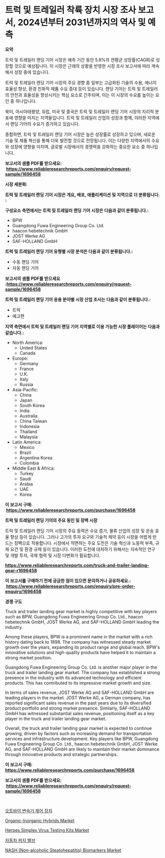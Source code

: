 <p><h1>트럭 및 트레일러 착륙 장치 시장 조사 보고서, 2024년부터 2031년까지의 역사 및 예측</h1></p><p><strong>요약</strong></p>
<p><p>트럭 및 트레일러 랜딩 기어 시장은 예측 기간 동안 5.8%의 연평균 성장률(CAGR)로 성장할 것으로 예상됩니다. 이 시장은 근래의 상황을 반영한 시장 조사 보고서에 따라 계속해서 성장 중에 있습니다.</p><p>트럭 및 트레일러 랜딩 기어 시장의 주요 경향 중 일부는 고급화된 기술의 수용, 에너지 효율성 향상, 환경 친화적 제품 수요 증대 등이 있습니다. 랜딩 기어는 트럭 및 트레일러의 안전과 효율성을 향상시키는 핵심 요소로 간주되며, 이는 이 시장의 수요를 높이는 요인 중 하나입니다.</p><p>북미, 아시아태평양, 유럽, 미국 및 중국은 트럭 및 트레일러 랜딩 기어 시장의 지리적 분포에 영향을 미치는 지역들입니다. 트럭 및 트레일러 산업의 성장과 함께, 이러한 지역에서 랜딩 기어의 수요가 증가하고 있습니다.</p><p>종합하면, 트럭 및 트레일러 랜딩 기어 시장은 높은 성장률로 성장하고 있으며, 새로운 기술 및 제품 혁신을 통해 더욱 발전할 것으로 전망됩니다. 이는 다양한 지역에서의 수요와 성장에 영향을 미치며, 글로벌 시장에서의 경쟁력을 강화하는 중요한 요소 중 하나입니다.</p></p>
<p><strong>보고서의 샘플 PDF를 받으세요: &nbsp;<a href="https://www.reliableresearchreports.com/enquiry/request-sample/1696458">https://www.reliableresearchreports.com/enquiry/request-sample/1696458</a></strong></p>
<p><strong>시장 세분화:</strong></p>
<p><strong> 트럭 및 트레일러 랜딩 기어 시장은 개요, 배포, 애플리케이션 및 지역으로 더 분류됩니다. :</strong></p>
<p><strong>구성요소 측면에서는 트럭 및 트레일러 랜딩 기어 시장은 다음과 같이 분류됩니다.:</strong></p>
<p><ul><li>BPW</li><li>Guangdong Fuwa Engineering Group Co. Ltd.</li><li>haacon hebetechnik GmbH</li><li>JOST Werke AG</li><li>SAF-HOLLAND GmbH</li></ul></p>
<p><strong> 트럭 및 트레일러 랜딩 기어 유형별 시장 분석은 다음과 같이 분류됩니다.:</strong></p>
<p><ul><li>수동 랜딩 기어</li><li>자동 랜딩 기어</li></ul></p>
<p><strong>보고서의 샘플 PDF를 받으세요 :<a href="https://www.reliableresearchreports.com/enquiry/request-sample/1696458">https://www.reliableresearchreports.com/enquiry/request-sample/1696458</a></strong></p>
<p><strong> 트럭 및 트레일러 랜딩 기어 응용 분야별 시장 산업 조사는 다음과 같이 분류됩니다.:</strong></p>
<p><ul><li>트럭</li><li>예고편</li></ul></p>
<p><strong>지역 측면에서 트럭 및 트레일러 랜딩 기어 지역별로 이용 가능한 시장 플레이어는 다음과 같습니다.:</strong></p>
<p><ul>
    <li>
        North America:
        <ul>
            <li>United States</li>
            <li>Canada</li>
        </ul>
    </li>
    <li>
        Europe:
        <ul>
            <li>Germany</li>
            <li>France</li>
            <li>U.K.</li>
            <li>Italy</li>
            <li>Russia</li>
        </ul>
    </li>
    <li>
        Asia-Pacific:
        <ul>
            <li>China</li>
            <li>Japan</li>
            <li>South Korea</li>
            <li>India</li>
            <li>Australia</li>
            <li>China Taiwan</li>
            <li>Indonesia</li>
            <li>Thailand</li>
            <li>Malaysia</li>
        </ul>
    </li>
    <li>
        Latin America:
        <ul>
            <li>Mexico</li>
            <li>Brazil</li>
            <li>Argentina Korea</li>
            <li>Colombia</li>
        </ul>
    </li>
    <li>
        Middle East & Africa:
        <ul>
            <li>Turkey</li>
            <li>Saudi</li>
            <li>Arabia</li>
            <li>UAE</li>
            <li>Korea</li>
        </ul>
    </li>
    </ul></p>
<p><strong>이 보고서 구매: &nbsp;<a href="https://www.reliableresearchreports.com/purchase/1696458">https://www.reliableresearchreports.com/purchase/1696458</a></strong></p>
<p><strong>트럭 및 트레일러 랜딩 기어의 주요 동인 및 장벽 시장</strong></p>
<p><p>트럭 및 트레일러 랜딩 기어 시장의 주요 동력은 수요 증가, 물류 산업의 성장 및 운송 효율 향상 등이 있습니다. 그러나 고가의 투자 요구와 기술적 제약 등이 시장을 어렵게 만드는 장벽으로 작용합니다. 시장에서 직면하는 주요 도전은 기술 혁신과 노동력 부족, 규제 요건 및 환경 규제 등이 있습니다. 이러한 도전에 대처하기 위해서는 지속적인 연구 및 개발 투자, 국제 협력 및 시장 다변화가 필요합니다.</p></p>
<p><strong><a href="https://www.reliableresearchreports.com/truck-and-trailer-landing-gear-r1696458">https://www.reliableresearchreports.com/truck-and-trailer-landing-gear-r1696458</a></strong></p>
<p><strong>이 보고서를 구매하기 전에 궁금한 점이 있으면 문의하거나 공유하세요.: &nbsp;<a href="https://www.reliableresearchreports.com/enquiry/pre-order-enquiry/1696458">https://www.reliableresearchreports.com/enquiry/pre-order-enquiry/1696458</a></strong></p>
<p><strong>경쟁 구도</strong></p>
<p><p>Truck and trailer landing gear market is highly competitive with key players such as BPW, Guangdong Fuwa Engineering Group Co. Ltd., haacon hebetechnik GmbH, JOST Werke AG, and SAF-HOLLAND GmbH leading the industry.</p><p>Among these players, BPW is a prominent name in the market with a rich history dating back to 1898. The company has witnessed steady market growth over the years, expanding its product range and global reach. BPW's innovative solutions and high-quality products have helped it to maintain a strong market position.</p><p>Guangdong Fuwa Engineering Group Co. Ltd. is another major player in the truck and trailer landing gear market. The company has established a strong presence in the industry with its advanced technology and efficient products. This has contributed to its impressive market growth and size.</p><p>In terms of sales revenue, JOST Werke AG and SAF-HOLLAND GmbH are leading players in the market. JOST Werke AG, a German company, has reported significant sales revenue in the past years due to its diversified product portfolio and strong market presence. Similarly, SAF-HOLLAND GmbH has witnessed substantial sales revenue, positioning itself as a key player in the truck and trailer landing gear market.</p><p>Overall, the truck and trailer landing gear market is expected to continue growing, driven by factors such as increasing demand for transportation services and infrastructure development. Key players like BPW, Guangdong Fuwa Engineering Group Co. Ltd., haacon hebetechnik GmbH, JOST Werke AG, and SAF-HOLLAND GmbH are likely to maintain their market dominance through innovative products and strategic partnerships.</p></p>
<p><strong>이 보고서 구매: &nbsp; <a href="https://www.reliableresearchreports.com/purchase/1696458">https://www.reliableresearchreports.com/purchase/1696458</a></strong></p>
<p><strong>보고서의 샘플 PDF를 받으세요: &nbsp;<a href="https://www.reliableresearchreports.com/enquiry/request-sample/1696458">https://www.reliableresearchreports.com/enquiry/request-sample/1696458</a></strong><strong></strong></p>
<p>&nbsp;</p>
<p><p><a href="https://github.com/KellyLyncyh543964/Market-Research-Report-List-1/blob/main/531770646328.md">오토바이 변속기 제어 장치</a></p><p><a href="https://issuu.com/reportprime-2/docs/organic-inorganic-hybrids-market-size-2030.pptx">Organic-Inorganic Hybrids Market</a></p><p><a href="https://github.com/luckyshygirl/Market-Research-Report-List-4/blob/main/herpes-simplex-virus-testing-kits-market.md">Herpes Simplex Virus Testing Kits Market</a></p><p><a href="https://github.com/rcabello548/Market-Research-Report-List-1/blob/main/153618246329.md">자동차 퍼지 밸브</a></p><p><a href="https://github.com/markusgodoy/Market-Research-Report-List-3/blob/main/nash-non-alcoholic-steatohepatitis-biomarkers-market.md">NASH (Non-alcoholic Steatohepatitis) Biomarkers Market</a></p></p>